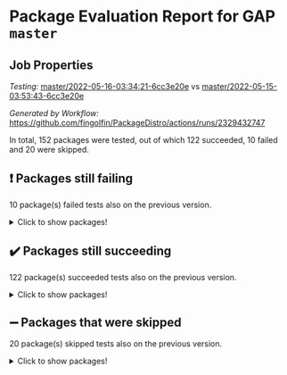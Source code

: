 # Package Evaluation Report for GAP `master`

## Job Properties

*Testing:* [master/2022-05-16-03:34:21-6cc3e20e](https://github.com/fingolfin/PackageDistro/blob/data/reports/master/2022-05-16-03:34:21-6cc3e20e) vs [master/2022-05-15-03:53:43-6cc3e20e](https://github.com/fingolfin/PackageDistro/blob/data/reports/master/2022-05-15-03:53:43-6cc3e20e)

*Generated by Workflow:* https://github.com/fingolfin/PackageDistro/actions/runs/2329432747

In total, 152 packages were tested, out of which 122 succeeded, 10 failed and 20 were skipped.

## :exclamation: Packages still failing

10 package(s) failed tests also on the previous version.
<details><summary>Click to show packages!</summary>
- fining 1.4.1 [(failure)](https://github.com/fingolfin/PackageDistro/runs/6445574488?check_suite_focus=true)
- francy 1.2.4 [(failure)](https://github.com/fingolfin/PackageDistro/runs/6445574793?check_suite_focus=true)
- hap 1.39 [(failure)](https://github.com/fingolfin/PackageDistro/runs/6445575244?check_suite_focus=true)
- normalizinterface 1.3.2 [(failure)](https://github.com/fingolfin/PackageDistro/runs/6445576765?check_suite_focus=true)
- packagemanager 1.2 [(failure)](https://github.com/fingolfin/PackageDistro/runs/6445576967?check_suite_focus=true)
- rcwa 4.6.4 [(failure)](https://github.com/fingolfin/PackageDistro/runs/6445577574?check_suite_focus=true)
- recog 1.3.2 [(failure)](https://github.com/fingolfin/PackageDistro/runs/6445577682?check_suite_focus=true)
- semigroups 4.0.0 [(failure)](https://github.com/fingolfin/PackageDistro/runs/6445578033?check_suite_focus=true)
- transgrp 3.6.1 [(failure)](https://github.com/fingolfin/PackageDistro/runs/6445578808?check_suite_focus=true)
- ugaly 4.0.2 [(failure)](https://github.com/fingolfin/PackageDistro/runs/6445578855?check_suite_focus=true)
</details>

## :heavy_check_mark: Packages still succeeding

122 package(s) succeeded tests also on the previous version.
<details><summary>Click to show packages!</summary>
- ace 5.4 [(success)](https://github.com/fingolfin/PackageDistro/runs/6445572625?check_suite_focus=true)
- aclib 1.3.2 [(success)](https://github.com/fingolfin/PackageDistro/runs/6445572681?check_suite_focus=true)
- agt 0.2 [(success)](https://github.com/fingolfin/PackageDistro/runs/6445572727?check_suite_focus=true)
- alnuth 3.2.1 [(success)](https://github.com/fingolfin/PackageDistro/runs/6445572781?check_suite_focus=true)
- anupq 3.2.6 [(success)](https://github.com/fingolfin/PackageDistro/runs/6445572868?check_suite_focus=true)
- atlasrep 2.1.2 [(success)](https://github.com/fingolfin/PackageDistro/runs/6445572923?check_suite_focus=true)
- autodoc 2022.03.10 [(success)](https://github.com/fingolfin/PackageDistro/runs/6445572958?check_suite_focus=true)
- automata 1.15 [(success)](https://github.com/fingolfin/PackageDistro/runs/6445573003?check_suite_focus=true)
- automgrp 1.3.2 [(success)](https://github.com/fingolfin/PackageDistro/runs/6445573060?check_suite_focus=true)
- autpgrp 1.10.2 [(success)](https://github.com/fingolfin/PackageDistro/runs/6445573102?check_suite_focus=true)
- cap 2022.05-01 [(success)](https://github.com/fingolfin/PackageDistro/runs/6445573155?check_suite_focus=true)
- caratinterface 2.3.3 [(success)](https://github.com/fingolfin/PackageDistro/runs/6445573206?check_suite_focus=true)
- cddinterface 2020.06.24 [(success)](https://github.com/fingolfin/PackageDistro/runs/6445573247?check_suite_focus=true)
- circle 1.6.5 [(success)](https://github.com/fingolfin/PackageDistro/runs/6445573295?check_suite_focus=true)
- cohomolo 1.6.10 [(success)](https://github.com/fingolfin/PackageDistro/runs/6445573375?check_suite_focus=true)
- congruence 1.2.4 [(success)](https://github.com/fingolfin/PackageDistro/runs/6445573432?check_suite_focus=true)
- corelg 1.56 [(success)](https://github.com/fingolfin/PackageDistro/runs/6445573501?check_suite_focus=true)
- crime 1.6 [(success)](https://github.com/fingolfin/PackageDistro/runs/6445573577?check_suite_focus=true)
- crisp 1.4.5 [(success)](https://github.com/fingolfin/PackageDistro/runs/6445573648?check_suite_focus=true)
- crypting 0.10 [(success)](https://github.com/fingolfin/PackageDistro/runs/6445573703?check_suite_focus=true)
- cryst 4.1.24 [(success)](https://github.com/fingolfin/PackageDistro/runs/6445573762?check_suite_focus=true)
- crystcat 1.1.9 [(success)](https://github.com/fingolfin/PackageDistro/runs/6445573809?check_suite_focus=true)
- ctbllib 1.3.4 [(success)](https://github.com/fingolfin/PackageDistro/runs/6445573847?check_suite_focus=true)
- cubefree 1.19 [(success)](https://github.com/fingolfin/PackageDistro/runs/6445573891?check_suite_focus=true)
- curlinterface 2.2.2 [(success)](https://github.com/fingolfin/PackageDistro/runs/6445573938?check_suite_focus=true)
- cvec 2.7.5 [(success)](https://github.com/fingolfin/PackageDistro/runs/6445573980?check_suite_focus=true)
- datastructures 0.2.7 [(success)](https://github.com/fingolfin/PackageDistro/runs/6445574024?check_suite_focus=true)
- deepthought 1.0.5 [(success)](https://github.com/fingolfin/PackageDistro/runs/6445574068?check_suite_focus=true)
- design 1.7 [(success)](https://github.com/fingolfin/PackageDistro/runs/6445574117?check_suite_focus=true)
- difsets 2.3.1 [(success)](https://github.com/fingolfin/PackageDistro/runs/6445574159?check_suite_focus=true)
- digraphs 1.5.2 [(success)](https://github.com/fingolfin/PackageDistro/runs/6445574223?check_suite_focus=true)
- edim 1.3.5 [(success)](https://github.com/fingolfin/PackageDistro/runs/6445574260?check_suite_focus=true)
- example 4.3.1 [(success)](https://github.com/fingolfin/PackageDistro/runs/6445574299?check_suite_focus=true)
- factint 1.6.3 [(success)](https://github.com/fingolfin/PackageDistro/runs/6445574340?check_suite_focus=true)
- ferret 1.0.7 [(success)](https://github.com/fingolfin/PackageDistro/runs/6445574384?check_suite_focus=true)
- fga 1.4.0 [(success)](https://github.com/fingolfin/PackageDistro/runs/6445574437?check_suite_focus=true)
- float 1.0.3 [(success)](https://github.com/fingolfin/PackageDistro/runs/6445574543?check_suite_focus=true)
- format 1.4.3 [(success)](https://github.com/fingolfin/PackageDistro/runs/6445574578?check_suite_focus=true)
- forms 1.2.7 [(success)](https://github.com/fingolfin/PackageDistro/runs/6445574616?check_suite_focus=true)
- fplsa 1.2.5 [(success)](https://github.com/fingolfin/PackageDistro/runs/6445574670?check_suite_focus=true)
- fr 2.4.8 [(success)](https://github.com/fingolfin/PackageDistro/runs/6445574729?check_suite_focus=true)
- fwtree 1.3 [(success)](https://github.com/fingolfin/PackageDistro/runs/6445574830?check_suite_focus=true)
- gbnp 1.0.5 [(success)](https://github.com/fingolfin/PackageDistro/runs/6445574869?check_suite_focus=true)
- generalizedmorphismsforcap 2022.03-03 [(success)](https://github.com/fingolfin/PackageDistro/runs/6445574916?check_suite_focus=true)
- genss 1.6.6 [(success)](https://github.com/fingolfin/PackageDistro/runs/6445574965?check_suite_focus=true)
- gradedringforhomalg 2022.03-01 [(success)](https://github.com/fingolfin/PackageDistro/runs/6445575013?check_suite_focus=true)
- grape 4.8.5 [(success)](https://github.com/fingolfin/PackageDistro/runs/6445575056?check_suite_focus=true)
- groupoids 1.69 [(success)](https://github.com/fingolfin/PackageDistro/runs/6445575094?check_suite_focus=true)
- grpconst 2.6.2 [(success)](https://github.com/fingolfin/PackageDistro/runs/6445575131?check_suite_focus=true)
- guarana 0.96.3 [(success)](https://github.com/fingolfin/PackageDistro/runs/6445575166?check_suite_focus=true)
- guava 3.16 [(success)](https://github.com/fingolfin/PackageDistro/runs/6445575198?check_suite_focus=true)
- hapcryst 0.1.14 [(success)](https://github.com/fingolfin/PackageDistro/runs/6445575291?check_suite_focus=true)
- hecke 1.5.3 [(success)](https://github.com/fingolfin/PackageDistro/runs/6445575332?check_suite_focus=true)
- help 3.5 [(success)](https://github.com/fingolfin/PackageDistro/runs/6445575368?check_suite_focus=true)
- idrel 2.43 [(success)](https://github.com/fingolfin/PackageDistro/runs/6445575401?check_suite_focus=true)
- images 1.3.1 [(success)](https://github.com/fingolfin/PackageDistro/runs/6445575444?check_suite_focus=true)
- intpic 0.2.4 [(success)](https://github.com/fingolfin/PackageDistro/runs/6445575483?check_suite_focus=true)
- io 4.7.2 [(success)](https://github.com/fingolfin/PackageDistro/runs/6445575536?check_suite_focus=true)
- irredsol 1.4.3 [(success)](https://github.com/fingolfin/PackageDistro/runs/6445575578?check_suite_focus=true)
- json 2.1.0 [(success)](https://github.com/fingolfin/PackageDistro/runs/6445575637?check_suite_focus=true)
- jupyterkernel 1.4.1 [(success)](https://github.com/fingolfin/PackageDistro/runs/6445575696?check_suite_focus=true)
- jupyterviz 1.5.1 [(success)](https://github.com/fingolfin/PackageDistro/runs/6445575756?check_suite_focus=true)
- kan 1.34 [(success)](https://github.com/fingolfin/PackageDistro/runs/6445575820?check_suite_focus=true)
- kbmag 1.5.9 [(success)](https://github.com/fingolfin/PackageDistro/runs/6445575889?check_suite_focus=true)
- laguna 3.9.5 [(success)](https://github.com/fingolfin/PackageDistro/runs/6445575929?check_suite_focus=true)
- liealgdb 2.2.1 [(success)](https://github.com/fingolfin/PackageDistro/runs/6445576011?check_suite_focus=true)
- liepring 2.6 [(success)](https://github.com/fingolfin/PackageDistro/runs/6445576061?check_suite_focus=true)
- liering 2.4.2 [(success)](https://github.com/fingolfin/PackageDistro/runs/6445576104?check_suite_focus=true)
- linearalgebraforcap 2022.04-02 [(success)](https://github.com/fingolfin/PackageDistro/runs/6445576154?check_suite_focus=true)
- loops 3.4.1 [(success)](https://github.com/fingolfin/PackageDistro/runs/6445576204?check_suite_focus=true)
- lpres 1.0.3 [(success)](https://github.com/fingolfin/PackageDistro/runs/6445576244?check_suite_focus=true)
- majoranaalgebras 1.4 [(success)](https://github.com/fingolfin/PackageDistro/runs/6445576288?check_suite_focus=true)
- mapclass 1.4.5 [(success)](https://github.com/fingolfin/PackageDistro/runs/6445576324?check_suite_focus=true)
- matgrp 0.64 [(success)](https://github.com/fingolfin/PackageDistro/runs/6445576383?check_suite_focus=true)
- modisom 2.5.2 [(success)](https://github.com/fingolfin/PackageDistro/runs/6445576454?check_suite_focus=true)
- modulepresentationsforcap 2022.03-02 [(success)](https://github.com/fingolfin/PackageDistro/runs/6445576509?check_suite_focus=true)
- monoidalcategories 2022.04-04 [(success)](https://github.com/fingolfin/PackageDistro/runs/6445576568?check_suite_focus=true)
- nconvex 2020.11-04 [(success)](https://github.com/fingolfin/PackageDistro/runs/6445576620?check_suite_focus=true)
- nilmat 1.4.1 [(success)](https://github.com/fingolfin/PackageDistro/runs/6445576664?check_suite_focus=true)
- nock 1.5 [(success)](https://github.com/fingolfin/PackageDistro/runs/6445576705?check_suite_focus=true)
- nq 2.5.8 [(success)](https://github.com/fingolfin/PackageDistro/runs/6445576820?check_suite_focus=true)
- numericalsgps 1.3.0 [(success)](https://github.com/fingolfin/PackageDistro/runs/6445576855?check_suite_focus=true)
- openmath 11.5.1 [(success)](https://github.com/fingolfin/PackageDistro/runs/6445576886?check_suite_focus=true)
- orb 4.8.4 [(success)](https://github.com/fingolfin/PackageDistro/runs/6445576925?check_suite_focus=true)
- patternclass 2.4.2 [(success)](https://github.com/fingolfin/PackageDistro/runs/6445577045?check_suite_focus=true)
- permut 2.0.4 [(success)](https://github.com/fingolfin/PackageDistro/runs/6445577110?check_suite_focus=true)
- polenta 1.3.10 [(success)](https://github.com/fingolfin/PackageDistro/runs/6445577162?check_suite_focus=true)
- polymaking 0.8.6 [(success)](https://github.com/fingolfin/PackageDistro/runs/6445577217?check_suite_focus=true)
- primgrp 3.4.1 [(success)](https://github.com/fingolfin/PackageDistro/runs/6445577272?check_suite_focus=true)
- profiling 2.5.0 [(success)](https://github.com/fingolfin/PackageDistro/runs/6445577333?check_suite_focus=true)
- qpa 1.33 [(success)](https://github.com/fingolfin/PackageDistro/runs/6445577387?check_suite_focus=true)
- quagroup 1.8.3 [(success)](https://github.com/fingolfin/PackageDistro/runs/6445577450?check_suite_focus=true)
- radiroot 2.9 [(success)](https://github.com/fingolfin/PackageDistro/runs/6445577520?check_suite_focus=true)
- rds 1.8 [(success)](https://github.com/fingolfin/PackageDistro/runs/6445577628?check_suite_focus=true)
- repndecomp 1.2.1 [(success)](https://github.com/fingolfin/PackageDistro/runs/6445577725?check_suite_focus=true)
- repsn 3.1.0 [(success)](https://github.com/fingolfin/PackageDistro/runs/6445577847?check_suite_focus=true)
- resclasses 4.7.2 [(success)](https://github.com/fingolfin/PackageDistro/runs/6445577903?check_suite_focus=true)
- scscp 2.3.1 [(success)](https://github.com/fingolfin/PackageDistro/runs/6445577965?check_suite_focus=true)
- sglppow 2.2 [(success)](https://github.com/fingolfin/PackageDistro/runs/6445578101?check_suite_focus=true)
- sgpviz 0.999.5 [(success)](https://github.com/fingolfin/PackageDistro/runs/6445578171?check_suite_focus=true)
- simpcomp 2.1.14 [(success)](https://github.com/fingolfin/PackageDistro/runs/6445578234?check_suite_focus=true)
- singular 2020.12.18 [(success)](https://github.com/fingolfin/PackageDistro/runs/6445578283?check_suite_focus=true)
- sla 1.5.3 [(success)](https://github.com/fingolfin/PackageDistro/runs/6445578341?check_suite_focus=true)
- smallgrp 1.5 [(success)](https://github.com/fingolfin/PackageDistro/runs/6445578386?check_suite_focus=true)
- smallsemi 0.6.13 [(success)](https://github.com/fingolfin/PackageDistro/runs/6445578444?check_suite_focus=true)
- sonata 2.9.4 [(success)](https://github.com/fingolfin/PackageDistro/runs/6445578494?check_suite_focus=true)
- sophus 1.25 [(success)](https://github.com/fingolfin/PackageDistro/runs/6445578542?check_suite_focus=true)
- spinsym 1.5.2 [(success)](https://github.com/fingolfin/PackageDistro/runs/6445578583?check_suite_focus=true)
- symbcompcc 1.3.2 [(success)](https://github.com/fingolfin/PackageDistro/runs/6445578625?check_suite_focus=true)
- thelma 1.3 [(success)](https://github.com/fingolfin/PackageDistro/runs/6445578677?check_suite_focus=true)
- tomlib 1.2.9 [(success)](https://github.com/fingolfin/PackageDistro/runs/6445578729?check_suite_focus=true)
- toric 1.9.5 [(success)](https://github.com/fingolfin/PackageDistro/runs/6445578775?check_suite_focus=true)
- unipot 1.5 [(success)](https://github.com/fingolfin/PackageDistro/runs/6445578900?check_suite_focus=true)
- unitlib 4.1.0 [(success)](https://github.com/fingolfin/PackageDistro/runs/6445578948?check_suite_focus=true)
- utils 0.72 [(success)](https://github.com/fingolfin/PackageDistro/runs/6445578984?check_suite_focus=true)
- uuid 0.7 [(success)](https://github.com/fingolfin/PackageDistro/runs/6445579018?check_suite_focus=true)
- walrus 0.9991 [(success)](https://github.com/fingolfin/PackageDistro/runs/6445579061?check_suite_focus=true)
- wedderga 4.10.2 [(success)](https://github.com/fingolfin/PackageDistro/runs/6445579088?check_suite_focus=true)
- xmod 2.88 [(success)](https://github.com/fingolfin/PackageDistro/runs/6445579125?check_suite_focus=true)
- xmodalg 1.22 [(success)](https://github.com/fingolfin/PackageDistro/runs/6445579169?check_suite_focus=true)
- yangbaxter 0.10.0 [(success)](https://github.com/fingolfin/PackageDistro/runs/6445579217?check_suite_focus=true)
- zeromqinterface 0.13 [(success)](https://github.com/fingolfin/PackageDistro/runs/6445579266?check_suite_focus=true)
</details>

## :heavy_minus_sign: Packages that were skipped

20 package(s) skipped tests also on the previous version.
<details><summary>Click to show packages!</summary>
- 4ti2interface 2022.03-01 [(skipped)](https://github.com/fingolfin/PackageDistro/runs/6445497910?check_suite_focus=true)
- browse 1.8.14 [(skipped)](https://github.com/fingolfin/PackageDistro/runs/6445497910?check_suite_focus=true)
- examplesforhomalg 2022.03-01 [(skipped)](https://github.com/fingolfin/PackageDistro/runs/6445497910?check_suite_focus=true)
- gapdoc 1.6.5 [(skipped)](https://github.com/fingolfin/PackageDistro/runs/6445497910?check_suite_focus=true)
- gauss 2022.03-01 [(skipped)](https://github.com/fingolfin/PackageDistro/runs/6445497910?check_suite_focus=true)
- gaussforhomalg 2022.03-01 [(skipped)](https://github.com/fingolfin/PackageDistro/runs/6445497910?check_suite_focus=true)
- gradedmodules 2022.03-01 [(skipped)](https://github.com/fingolfin/PackageDistro/runs/6445497910?check_suite_focus=true)
- homalg 2022.03-01 [(skipped)](https://github.com/fingolfin/PackageDistro/runs/6445497910?check_suite_focus=true)
- homalgtocas 2022.03-01 [(skipped)](https://github.com/fingolfin/PackageDistro/runs/6445497910?check_suite_focus=true)
- io_forhomalg 2022.03-01 [(skipped)](https://github.com/fingolfin/PackageDistro/runs/6445497910?check_suite_focus=true)
- itc 1.5.1 [(skipped)](https://github.com/fingolfin/PackageDistro/runs/6445497910?check_suite_focus=true)
- localizeringforhomalg 2022.03-01 [(skipped)](https://github.com/fingolfin/PackageDistro/runs/6445497910?check_suite_focus=true)
- matricesforhomalg 2022.04-01 [(skipped)](https://github.com/fingolfin/PackageDistro/runs/6445497910?check_suite_focus=true)
- modules 2022.03-01 [(skipped)](https://github.com/fingolfin/PackageDistro/runs/6445497910?check_suite_focus=true)
- polycyclic 2.16 [(skipped)](https://github.com/fingolfin/PackageDistro/runs/6445497910?check_suite_focus=true)
- ringsforhomalg 2022.04-01 [(skipped)](https://github.com/fingolfin/PackageDistro/runs/6445497910?check_suite_focus=true)
- sco 2022.03-01 [(skipped)](https://github.com/fingolfin/PackageDistro/runs/6445497910?check_suite_focus=true)
- toolsforhomalg 2022.04-03 [(skipped)](https://github.com/fingolfin/PackageDistro/runs/6445497910?check_suite_focus=true)
- toricvarieties 2022.03.23 [(skipped)](https://github.com/fingolfin/PackageDistro/runs/6445497910?check_suite_focus=true)
- xgap 4.31 [(skipped)](https://github.com/fingolfin/PackageDistro/runs/6445497910?check_suite_focus=true)
</details>

